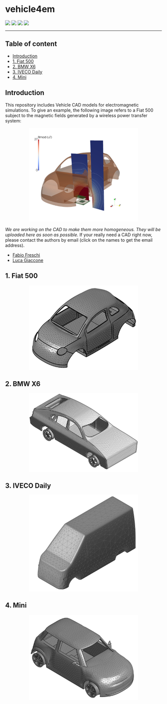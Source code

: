 # vehicle4em
![](https://img.shields.io/badge/open-source-blue)
![](https://img.shields.io/badge/license-MIT-blue)
![](https://img.shields.io/badge/CAD-Vehicle-blue)
![](https://img.shields.io/badge/Electromagnetic-Simulation-blue)
***

## Table of content
* [Introduction](https://github.com/cadema-PoliTO/vehicle4em#introduction)
* [1. Fiat 500](https://github.com/cadema-PoliTO/vehicle4em#1-fiat-500)
* [2. BMW X6](https://github.com/cadema-PoliTO/vehicle4em#2-bmw-x6)
* [3. IVECO Daily](https://github.com/cadema-PoliTO/vehicle4em#3-iveco-daily)
* [4. Mini](https://github.com/cadema-PoliTO/vehicle4em#4-mini)

## Introduction
This repository includes Vehicle CAD models for electromagnetic simulations. To give an example, the following image refers to a Fiat 500 subject to the magnetic fields generated by a wireless power transfer system:

<p align="center">
<img src="./img/fiat500_field.png" width="350">
</p>

*We are working on the CAD to make them more homogeneous. They will be uploaded here as soon as possible.* If your really need a CAD right now, please contact the authors by email (click on the names to get the email address).
* [Fabio Freschi](mailto:fabio.freschi@polito.it)
* [Luca Giaccone](mailto:luca.giaccone@polito.it)


## 1. Fiat 500

<p align="center">
<img src="./img/fiat500.png" width="350">
</p>

## 2. BMW X6

<p align="center">
<img src="./img/bmwX6.png" width="350">
</p>

## 3. IVECO Daily

<p align="center">
<img src="./img/daily.png" width="350">
</p>

## 4. Mini

<p align="center">
<img src="./img/mini.png" width="350">
</p>





